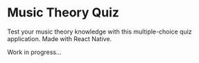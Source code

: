# Music Theory Quiz

Test your music theory knowledge with this multiple-choice quiz application.
Made with React Native.

Work in progress...
